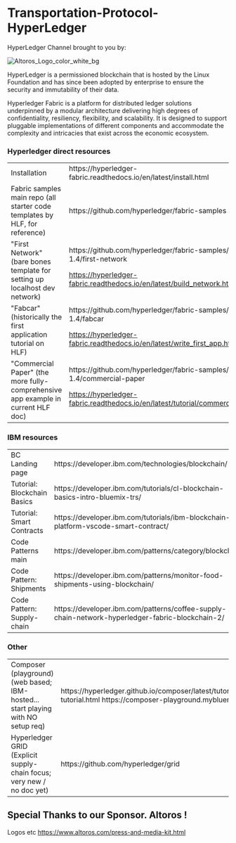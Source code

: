 # Transportation-Protocol-HyperLedger

HyperLedger Channel brought to you by:

![Altoros_Logo_color_white_bg](https://user-images.githubusercontent.com/7444521/55673044-4dab9400-5857-11e9-992a-84e22521e05d.jpg)

HyperLedger is a permissioned blockchain that is hosted by the Linux Foundation and has since been adopted by enterprise to ensure the security and immutability of their data.

Hyperledger Fabric is a platform for distributed ledger solutions underpinned by a modular architecture delivering high degrees of confidentiality, resiliency, flexibility, and scalability. It is designed to support pluggable implementations of different components and accommodate the complexity and intricacies that exist across the economic ecosystem.


### Hyperledger direct resources	
<table>
<tr><td>Installation</td><td>https://hyperledger-fabric.readthedocs.io/en/latest/install.html</td></tr>
<tr><td>Fabric samples main repo
  (all starter code templates by HLF, for reference)</td><td>	https://github.com/hyperledger/fabric-samples</td></tr>
<tr><td>"First Network"
(bare bones template for setting up localhost dev network)</td><td>	https://github.com/hyperledger/fabric-samples/tree/release-1.4/first-network
  
https://hyperledger-fabric.readthedocs.io/en/latest/build_network.html</td></tr>
<tr><td>"Fabcar"
(historically the first application tutorial on HLF)</td><td>	https://github.com/hyperledger/fabric-samples/tree/release-1.4/fabcar
  
https://hyperledger-fabric.readthedocs.io/en/latest/write_first_app.html</td></tr>
<tr><td>"Commercial Paper"
(the more fully-comprehensive app example in current HLF doc)</td><td>	https://github.com/hyperledger/fabric-samples/tree/release-1.4/commercial-paper
  
https://hyperledger-fabric.readthedocs.io/en/latest/tutorial/commercial_paper.html</td></tr>
</table>

### IBM resources	
<table>
<tr><td>BC Landing page</td><td>	https://developer.ibm.com/technologies/blockchain/</td></tr>
<tr><td>Tutorial: Blockchain Basics</td><td>	https://developer.ibm.com/tutorials/cl-blockchain-basics-intro-bluemix-trs/</td></tr>
<tr><td>Tutorial: Smart Contracts</td><td>	https://developer.ibm.com/tutorials/ibm-blockchain-platform-vscode-smart-contract/</td></tr>
<tr><td>Code Patterns main</td><td>	https://developer.ibm.com/patterns/category/blockchain/</td></tr>
<tr><td>Code Pattern: Shipments</td><td>	https://developer.ibm.com/patterns/monitor-food-shipments-using-blockchain/</td></tr>
<tr><td>Code Pattern: Supply-chain</td><td>	https://developer.ibm.com/patterns/coffee-supply-chain-network-hyperledger-fabric-blockchain-2/</td></tr>
</table>

### Other	
<table>
<tr><td>Composer (playground)
(web based; IBM-hosted... start playing with NO setup req)</td><td>	https://hyperledger.github.io/composer/latest/tutorials/playground-tutorial.html
https://composer-playground.mybluemix.net/login</td></tr>
<tr><td>Hyperledger GRID
(Explicit supply-chain focus; very new / no doc yet)</td><td>	https://github.com/hyperledger/grid</td></tr>
</table>

## Special Thanks to our Sponsor. Altoros	!
Logos etc	https://www.altoros.com/press-and-media-kit.html
